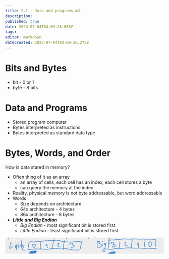 ```yaml
---
title: 2.1 - data and programs.md
description: 
published: true
date: 2023-07-04T04:09:28.605Z
tags: 
editor: markdown
dateCreated: 2023-07-04T04:09:26.275Z
---
```


# Bits and Bytes
- bit - 0 or 1
- byte - 8 bits

# Data and Programs
- Stored program computer
- Bytes interpreted as instructions
- Bytes interpreted as standard data type

# Bytes, Words, and Order
How is data stared in memory?
- Often thing of it as an array
	- an array of cells, each cell has an index, each cell stores a byte
	- can query the memory at the index
- Reality, physical memory is not byte addressable, but word addressable
- Words
	- Size depends on architecture
	- 64x architecture - 4 bytes
	- 86x architecture - 8 bytes
- ***Little and Big Endian***
	- *Big Endian* - most significant bit is stored first
	- *Little Endian* - least significant bit is stored first

![](/images/20220915111801.png)
